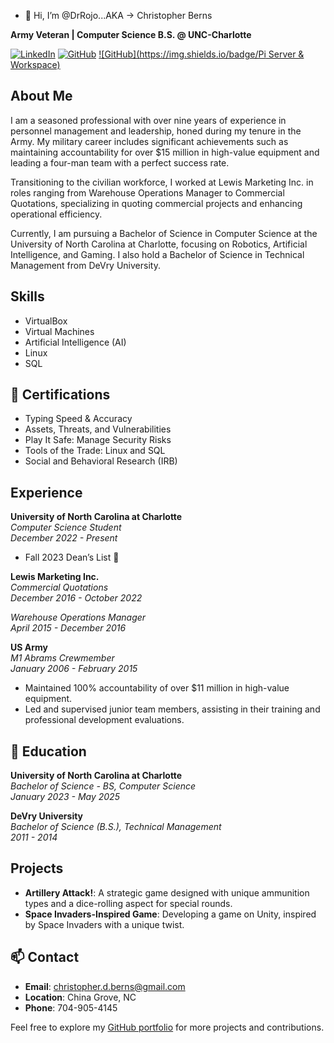 - 👋 Hi, I’m @DrRojo...AKA -> Christopher Berns

**Army Veteran | Computer Science B.S. @ UNC-Charlotte**

[![LinkedIn](https://img.shields.io/badge/LinkedIn-Christopher%20Berns-blue)](https://www.linkedin.com/in/christopherberns)
[![GitHub](https://img.shields.io/badge/GitHub-DrRojo-black)](https://github.com/DrRojo)
[![GitHub](https://img.shields.io/badge/Pi Server & Workspace)](http://bernstechsolutions.sytes.net/)

## About Me

I am a seasoned professional with over nine years of experience in personnel management and leadership, honed during my tenure in the Army. My military career includes significant achievements such as maintaining accountability for over $15 million in high-value equipment and leading a four-man team with a perfect success rate.

Transitioning to the civilian workforce, I worked at Lewis Marketing Inc. in roles ranging from Warehouse Operations Manager to Commercial Quotations, specializing in quoting commercial projects and enhancing operational efficiency.

Currently, I am pursuing a Bachelor of Science in Computer Science at the University of North Carolina at Charlotte, focusing on Robotics, Artificial Intelligence, and Gaming. I also hold a Bachelor of Science in Technical Management from DeVry University.

## Skills 

- VirtualBox
- Virtual Machines
- Artificial Intelligence (AI)
- Linux
- SQL

## 🌱 Certifications

- Typing Speed & Accuracy
- Assets, Threats, and Vulnerabilities
- Play It Safe: Manage Security Risks
- Tools of the Trade: Linux and SQL
- Social and Behavioral Research (IRB)

## Experience

**University of North Carolina at Charlotte**  
*Computer Science Student*  
*December 2022 - Present*

- Fall 2023 Dean’s List 👀

**Lewis Marketing Inc.**  
*Commercial Quotations*  
*December 2016 - October 2022*

*Warehouse Operations Manager*  
*April 2015 - December 2016*

**US Army**  
*M1 Abrams Crewmember*  
*January 2006 - February 2015*

- Maintained 100% accountability of over $11 million in high-value equipment.
- Led and supervised junior team members, assisting in their training and professional development evaluations.

## 🌱 Education

**University of North Carolina at Charlotte**  
*Bachelor of Science - BS, Computer Science*  
*January 2023 - May 2025*

**DeVry University**  
*Bachelor of Science (B.S.), Technical Management*  
*2011 - 2014*

## Projects

- **Artillery Attack!**: A strategic game designed with unique ammunition types and a dice-rolling aspect for special rounds.
- **Space Invaders-Inspired Game**: Developing a game on Unity, inspired by Space Invaders with a unique twist.

## 📫 Contact

- **Email**: [christopher.d.berns@gmail.com](mailto:christopher.d.berns@gmail.com)
- **Location**: China Grove, NC
- **Phone**: 704-905-4145

Feel free to explore my [GitHub portfolio](https://github.com/DrRojo) for more projects and contributions.

